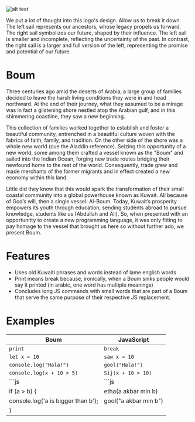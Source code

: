 ![alt text](https://github.com/abmarz/boum/blob/main/Boum_logo.png?raw=true)

We put a lot of thought into this logo's design. Allow us to break it down. The left sail represents our ancestors, whose legacy propels us forward. The right sail symbolizes our future, shaped by their influence. The left sail is smaller and incomplete, reflecting the uncertainty of the past. In contrast, the right sail is a larger and full version of the left, representing the promise and potential of our future.

# Boum

Three centuries ago amid the deserts of Arabia, a large group of families decided to leave the harsh living conditions they were in and head northward. At the end of their journey, what they assumed to be a mirage was in fact a glistening shore nestled atop the Arabian gulf, and in this shimmering coastline, they saw a new beginning. 

This collection of families worked together to establish and foster a beautiful community, entrenched in a beautiful culture woven with the fabrics of faith, family, and tradition. On the other side of the shore was a whole new world (cue the Aladdin reference). Seizing this opportunity of a new world, some among them crafted a vessel known as the "Boum" and sailed into the Indian Ocean, forging new trade routes bridging their newfound home to the rest of the world. Consequently, trade grew and made merchants of the former migrants and in effect created a new economy within this land. 

Little did they know that this would spark the transformation of their small coastal community into a global powerhouse known as Kuwait. All because of God’s will, then a single vessel: Al-Boum. Today, Kuwait’s prosperity empowers its youth through education, sending students abroad to pursue knowledge, students like us (Abdullah and Ali). So, when presented with an opportunitty to create a new programming language, it was only fitting to pay homage to the vessel that brought us here so without further ado, we present Boum.


# Features
- Uses old Kuwaiti phrases and words instead of lame english words
- Print means break because, ironically, when a Boum sinks people would say it printed (in arabic, one word has multiple meanings)
- Concludes long JS commands with small words that are part of a Boum that serve the same purpose of their respective JS replacement.

# Examples

| Boum  | JavaScript |
| ------------- | ------------- |
| `print`  | `break`  |
| `let x = 10`  | `saw x = 10`  |
| `console.log("Hala!")`  | `gool("Hala!")`  |
| `console.log(x + 10 > 5)`  | `Sij(x + 10 > 10)`  |
| ```js | ```js |
| if (a > b) { | etha(a akbar min b) 
| console.log('a is bigger than b');| gool("a akbar min b")
| } |
